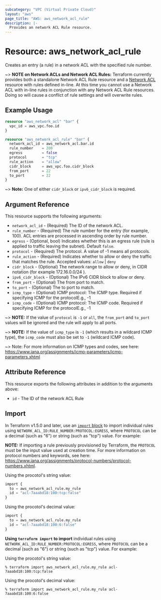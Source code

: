 ```yaml
---
subcategory: "VPC (Virtual Private Cloud)"
layout: "aws"
page_title: "AWS: aws_network_acl_rule"
description: |-
  Provides an network ACL Rule resource.
---
```


# Resource: aws_network_acl_rule

Creates an entry (a rule) in a network ACL with the specified rule number.

~> **NOTE on Network ACLs and Network ACL Rules:** Terraform currently
provides both a standalone Network ACL Rule resource and a [Network ACL](network_acl.html) resource with rules
defined in-line. At this time you cannot use a Network ACL with in-line rules
in conjunction with any Network ACL Rule resources. Doing so will cause
a conflict of rule settings and will overwrite rules.

## Example Usage

```terraform
resource "aws_network_acl" "bar" {
  vpc_id = aws_vpc.foo.id
}

resource "aws_network_acl_rule" "bar" {
  network_acl_id = aws_network_acl.bar.id
  rule_number    = 200
  egress         = false
  protocol       = "tcp"
  rule_action    = "allow"
  cidr_block     = aws_vpc.foo.cidr_block
  from_port      = 22
  to_port        = 22
}
```

~> **Note:** One of either `cidr_block` or `ipv6_cidr_block` is required.

## Argument Reference

This resource supports the following arguments:

* `network_acl_id` - (Required) The ID of the network ACL.
* `rule_number` - (Required) The rule number for the entry (for example, 100). ACL entries are processed in ascending order by rule number.
* `egress` - (Optional, bool) Indicates whether this is an egress rule (rule is applied to traffic leaving the subnet). Default `false`.
* `protocol` - (Required) The protocol. A value of -1 means all protocols.
* `rule_action` - (Required) Indicates whether to allow or deny the traffic that matches the rule. Accepted values: `allow` | `deny`
* `cidr_block` - (Optional) The network range to allow or deny, in CIDR notation (for example 172.16.0.0/24 ).
* `ipv6_cidr_block` - (Optional) The IPv6 CIDR block to allow or deny.
* `from_port` - (Optional) The from port to match.
* `to_port` - (Optional) The to port to match.
* `icmp_type` - (Optional) ICMP protocol: The ICMP type. Required if specifying ICMP for the protocolE.g., -1
* `icmp_code` - (Optional) ICMP protocol: The ICMP code. Required if specifying ICMP for the protocolE.g., -1

~> **NOTE:** If the value of `protocol` is `-1` or `all`, the `from_port` and `to_port` values will be ignored and the rule will apply to all ports.

~> **NOTE:** If the value of `icmp_type` is `-1` (which results in a wildcard ICMP type), the `icmp_code` must also be set to `-1` (wildcard ICMP code).

~> Note: For more information on ICMP types and codes, see here: https://www.iana.org/assignments/icmp-parameters/icmp-parameters.xhtml

## Attribute Reference

This resource exports the following attributes in addition to the arguments above:

* `id` - The ID of the network ACL Rule

## Import

In Terraform v1.5.0 and later, use an [`import` block](https://developer.hashicorp.com/terraform/language/import) to import individual rules using `NETWORK_ACL_ID:RULE_NUMBER:PROTOCOL:EGRESS`, where `PROTOCOL` can be a decimal (such as "6") or string (such as "tcp") value. For example:

**NOTE:** If importing a rule previously provisioned by Terraform, the `PROTOCOL` must be the input value used at creation time. For more information on protocol numbers and keywords, see here: https://www.iana.org/assignments/protocol-numbers/protocol-numbers.xhtml.

Using the procotol's string value:

```terraform
import {
  to = aws_network_acl_rule.my_rule
  id = "acl-7aaabd18:100:tcp:false"
}
```

Using the procotol's decimal value:

```terraform
import {
  to = aws_network_acl_rule.my_rule
  id = "acl-7aaabd18:100:6:false"
}
```

**Using `terraform import` to import** individual rules using `NETWORK_ACL_ID:RULE_NUMBER:PROTOCOL:EGRESS`, where `PROTOCOL` can be a decimal (such as "6") or string (such as "tcp") value. For example:

Using the procotol's string value:

```console
% terraform import aws_network_acl_rule.my_rule acl-7aaabd18:100:tcp:false
```

Using the procotol's decimal value:

```console
% terraform import aws_network_acl_rule.my_rule acl-7aaabd18:100:6:false
```
